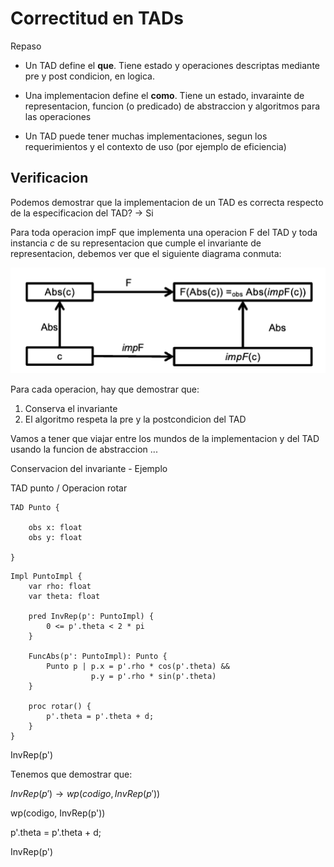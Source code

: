 # Correctitud en TADs

Repaso

- Un TAD define el **que**. Tiene estado y operaciones descriptas mediante pre y post condicion, en logica.

- Una implementacion define el **como**. Tiene un estado, invarainte de representacion, funcion (o predicado) de abstraccion y algoritmos para las operaciones

- Un TAD puede tener muchas implementaciones, segun los requerimientos y el contexto de uso (por ejemplo de eficiencia)

## Verificacion

Podemos demostrar que la implementacion de un TAD es correcta respecto de la especificacion del TAD? -> Si

Para toda operacion impF que implementa una operacion F del TAD y toda instancia _c_ de su representacion que cumple el invariante de representacion, debemos ver que el siguiente diagrama conmuta:

![imagen 1](/etc/imgs/Screenshot%202024-05-21%20at%2016.23.40.png)

Para cada operacion, hay que demostrar que:

1. Conserva el invariante
2. El algoritmo respeta la pre y la postcondicion del TAD

Vamos a tener que viajar entre los mundos de la implementacion y del TAD usando la funcion de abstraccion ...

Conservacion del invariante - Ejemplo

TAD punto / Operacion rotar

```
TAD Punto {

    obs x: float
    obs y: float

}
```

```
Impl PuntoImpl {
    var rho: float
    var theta: float

    pred InvRep(p': PuntoImpl) {
        0 <= p'.theta < 2 * pi
    }

    FuncAbs(p': PuntoImpl): Punto {
        Punto p | p.x = p'.rho * cos(p'.theta) &&
                  p.y = p'.rho * sin(p'.theta)
    }

    proc rotar() {
        p'.theta = p'.theta + d;
    }
}
```

InvRep(p')

Tenemos que demostrar que:

$InvRep(p') \rightarrow wp(codigo, InvRep(p'))$

wp(codigo, InvRep(p'))

p'.theta = p'.theta + d;

InvRep(p')
